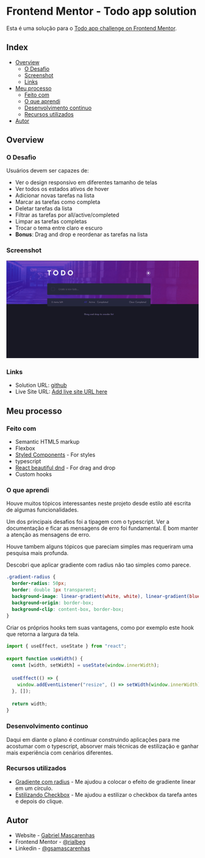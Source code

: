 # Frontend Mentor - Todo app solution

Esta é uma solução para o [Todo app challenge on Frontend Mentor](https://www.frontendmentor.io/challenges/todo-app-Su1_KokOW).

## Index

- [Overview](#overview)
  - [O Desafio](#o-desafio)
  - [Screenshot](#screenshot)
  - [Links](#links)
- [Meu processo](#meu-processo)
  - [Feito com](#feito-com)
  - [O que aprendi](#o-que-aprendi)
  - [Desenvolvimento continuo](#desenvolvimento-continuo)
  - [Recursos utilizados](#recursos-utilizados)
- [Autor](#autor)

## Overview

### O Desafio

Usuários devem ser capazes de:

- Ver o design responsivo em diferentes tamanho de telas
- Ver todos os estados ativos de hover
- Adicionar novas tarefas na lista
- Marcar as tarefas como completa
- Deletar tarefas da lista
- Filtrar as tarefas por all/active/completed
- Limpar as tarefas completas
- Trocar o tema entre claro e escuro
- **Bonus**: Drag and drop e reordenar as tarefas na lista

### Screenshot

![](./todo-app-react.gif)

### Links

- Solution URL: [github](https://github.com/rialbeg/todo-app-react)
- Live Site URL: [Add live site URL here](https://your-live-site-url.com)

## Meu processo

### Feito com

- Semantic HTML5 markup
- Flexbox
- [Styled Components](https://styled-components.com/) - For styles
- typescript
- [React beautiful dnd](https://github.com/atlassian/react-beautiful-dnd) - For drag and drop
- Custom hooks

### O que aprendi

Houve muitos tópicos interessantes neste projeto desde estilo até escrita de algumas funcionalidades.

Um dos principais desafios foi a tipagem com o typescript. Ver a documentação e ficar as mensagens de erro foi fundamental. É bom manter a atenção as mensagens de erro.

Houve tambem alguns tópicos que pareciam simples mas requeriram uma pesquisa mais profunda.

Descobri que aplicar gradiente com radius não tao simples como parece.

```css
.gradient-radius {
  border-radius: 50px;
  border: double 1px transparent;
  background-image: linear-gradient(white, white), linear-gradient(blue, red);
  background-origin: border-box;
  background-clip: content-box, border-box;
}
```

Criar os próprios hooks tem suas vantagens, como por exemplo este hook que retorna a largura da tela.

```ts
import { useEffect, useState } from "react";

export function useWidth() {
  const [width, setWidth] = useState(window.innerWidth);

  useEffect(() => {
    window.addEventListener("resize", () => setWidth(window.innerWidth));
  }, []);

  return width;
}
```

### Desenvolvimento continuo

Daqui em diante o plano é continuar construindo aplicações para me acostumar com o typescript, absorver mais técnicas de estilização e ganhar mais experiência com cenários diferentes.

### Recursos utilizados

- [Gradiente com radius](https://www.youtube.com/watch?v=k-kyiUuRxkQ) - Me ajudou a colocar o efeito de gradiente linear em um círculo.
- [Estilizando Checkbox](https://www.notion.so/todo-app-a20e4fb87c4043b6b4ac749a860d0da8#43846d438a2d403db2748cdcc379082b) - Me ajudou a estilizar o checkbox da tarefa antes e depois do clique.

## Autor

- Website - [Gabriel Mascarenhas](https://rialbeg.github.io/portfolio/)
- Frontend Mentor - [@rialbeg](https://www.frontendmentor.io/profile/rialbeg)
- Linkedin - [@gsamascarenhas](https://www.linkedin.com/in/gsamascarenhas/)
